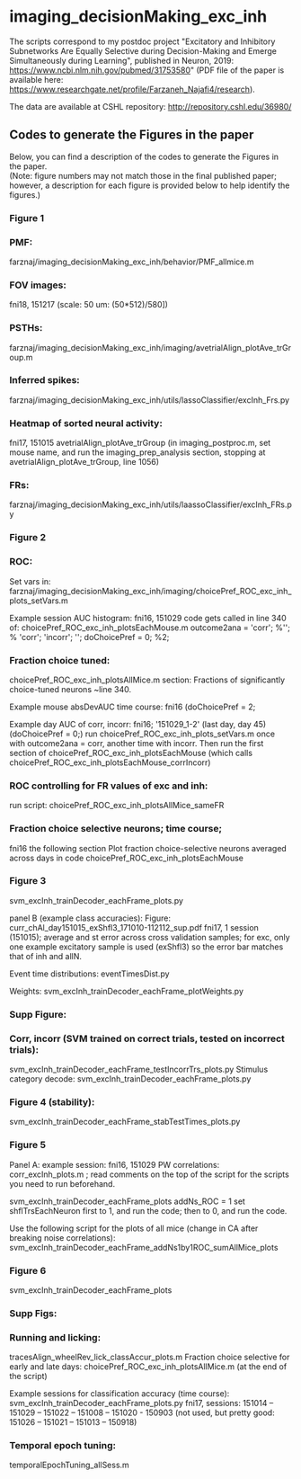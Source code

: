 # imaging_decisionMaking_exc_inh
The scripts correspond to my postdoc project "Excitatory and Inhibitory Subnetworks Are Equally Selective during Decision-Making and Emerge Simultaneously during Learning", published in Neuron, 2019: https://www.ncbi.nlm.nih.gov/pubmed/31753580" 
(PDF file of the paper is available here: https://www.researchgate.net/profile/Farzaneh_Najafi4/research).

The data are available at CSHL repository: http://repository.cshl.edu/36980/


## Codes to generate the Figures in the paper
Below, you can find a description of the codes to generate the Figures in the paper.  
(Note: figure numbers may not match those in the final published paper; however, a description for each figure is provided below to help identify the figures.)


### Figure 1 
### PMF:  
farznaj/imaging_decisionMaking_exc_inh/behavior/PMF_allmice.m

### FOV images:
fni18, 151217 (scale: 50 um: (50*512)/580])

### PSTHs:  
farznaj/imaging_decisionMaking_exc_inh/imaging/avetrialAlign_plotAve_trGroup.m

### Inferred spikes:
farznaj/imaging_decisionMaking_exc_inh/utils/lassoClassifier/excInh_Frs.py

### Heatmap of sorted neural activity:
fni17, 151015
avetrialAlign_plotAve_trGroup (in imaging_postproc.m, set mouse name, and run the imaging_prep_analysis section, stopping at avetrialAlign_plotAve_trGroup, line 1056) 

### FRs:
farznaj/imaging_decisionMaking_exc_inh/utils/laassoClassifier/excInh_FRs.py


### Figure 2
### ROC:
Set vars in:
farznaj/imaging_decisionMaking_exc_inh/imaging/choicePref_ROC_exc_inh_plots_setVars.m

Example session AUC histogram: fni16, 151029
code gets called in line 340 of: choicePref_ROC_exc_inh_plotsEachMouse.m
outcome2ana = 'corr'; %''; % 'corr'; 'incorr'; '';
doChoicePref = 0; %2; 


### Fraction choice tuned:
choicePref_ROC_exc_inh_plotsAllMice.m
section: Fractions of significantly choice-tuned neurons
~line 340.


Example mouse absDevAUC time course: fni16   (doChoicePref = 2;

Example day AUC of corr, incorr: fni16; '151029_1-2' (last day, day 45) (doChoicePref = 0;)
run choicePref_ROC_exc_inh_plots_setVars.m once with outcome2ana = corr, another time with incorr. Then run the first section of choicePref_ROC_exc_inh_plotsEachMouse
(which calls choicePref_ROC_exc_inh_plotsEachMouse_corrIncorr)


### ROC controlling for FR values of exc and inh:
run script:
choicePref_ROC_exc_inh_plotsAllMice_sameFR


### Fraction choice selective neurons; time course; 
fni16
the following section 
Plot fraction choice-selective neurons averaged across days
in code choicePref_ROC_exc_inh_plotsEachMouse




### Figure 3
svm_excInh_trainDecoder_eachFrame_plots.py

panel B (example class accuracies): Figure: curr_chAl_day151015_exShfl3_171010-112112_sup.pdf
fni17, 1 session (151015); average and st error across cross validation samples; for exc, only one example excitatory sample is used (exShfl3) so the error bar matches that of inh and allN.

Event time distributions: eventTimesDist.py

Weights: svm_excInh_trainDecoder_eachFrame_plotWeights.py


### Supp Figure:
### Corr, incorr (SVM trained on correct trials, tested on incorrect trials):
svm_excInh_trainDecoder_eachFrame_testIncorrTrs_plots.py
Stimulus category decode:
svm_excInh_trainDecoder_eachFrame_plots.py



### Figure 4 (stability):
svm_excInh_trainDecoder_eachFrame_stabTestTimes_plots.py



### Figure 5
Panel A: example session: fni16, 151029
PW correlations:  corr_excInh_plots.m ; read comments on the top of the script for the scripts you need to run beforehand.

svm_excInh_trainDecoder_eachFrame_plots
addNs_ROC = 1
set shflTrsEachNeuron first to 1, and run the code; then to 0, and run the code.

Use the following script for the plots of all mice (change in CA after breaking noise correlations):
svm_excInh_trainDecoder_eachFrame_addNs1by1ROC_sumAllMice_plots



### Figure 6
svm_excInh_trainDecoder_eachFrame_plots


### Supp Figs:
### Running and licking: 
tracesAlign_wheelRev_lick_classAccur_plots.m
Fraction choice selective for early and late days: choicePref_ROC_exc_inh_plotsAllMice.m
(at the end of the script)

Example sessions for classification accuracy (time course):
svm_excInh_trainDecoder_eachFrame_plots.py
fni17, sessions: 151014 – 151029 – 151022 – 151008 – 151020 - 150903
(not used, but pretty good: 151026 – 151021 – 151013 – 150918)


### Temporal epoch tuning:
temporalEpochTuning_allSess.m



